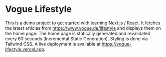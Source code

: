 # Vogue Lifestyle

This is a demo project to get started with learning Next.js / React.
It fetches the latest articles from https://www.vogue.de/lifestyle and displays them on the home page.
The home page is statically generated and revalidated every 60 seconds (Incremental Static Generation).
Styling is done via Tailwind CSS.
A live deployment is available at https://vogue-lifestyle.vercel.app.
